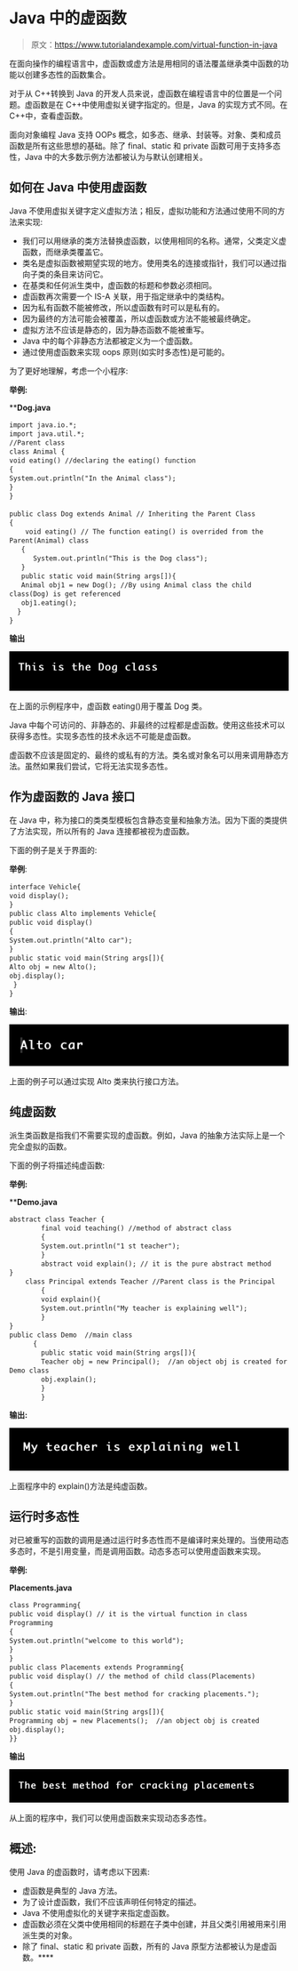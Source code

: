 # Java 中的虚函数

> 原文：<https://www.tutorialandexample.com/virtual-function-in-java>

在面向操作的编程语言中，虚函数或虚方法是用相同的语法覆盖继承类中函数的功能以创建多态性的函数集合。

对于从 C++转换到 Java 的开发人员来说，虚函数在编程语言中的位置是一个问题。虚函数是在 C++中使用虚拟关键字指定的。但是，Java 的实现方式不同。在 C++中，查看虚函数。

面向对象编程 Java 支持 OOPs 概念，如多态、继承、封装等。对象、类和成员函数是所有这些思想的基础。除了 final、static 和 private 函数可用于支持多态性，Java 中的大多数示例方法都被认为与默认创建相关。

## 如何在 Java 中使用虚函数

Java 不使用虚拟关键字定义虚拟方法；相反，虚拟功能和方法通过使用不同的方法来实现:

*   我们可以用继承的类方法替换虚函数，以使用相同的名称。通常，父类定义虚函数，而继承类覆盖它。
*   类名是虚拟函数被期望实现的地方。使用类名的连接或指针，我们可以通过指向子类的条目来访问它。
*   在基类和任何派生类中，虚函数的标题和参数必须相同。
*   虚函数再次需要一个 IS-A 关联，用于指定继承中的类结构。
*   因为私有函数不能被修改，所以虚函数有时可以是私有的。
*   因为最终的方法可能会被覆盖，所以虚函数或方法不能被最终确定。
*   虚拟方法不应该是静态的，因为静态函数不能被重写。
*   Java 中的每个非静态方法都被定义为一个虚函数。
*   通过使用虚函数来实现 oops 原则(如实时多态性)是可能的。

为了更好地理解，考虑一个小程序:

**举例:**

 ****Dog.java**

```
import java.io.*;
import java.util.*;
//Parent class  
class Animal {  
void eating() //declaring the eating() function  
{  
System.out.println("In the Animal class");  
}  
}  

public class Dog extends Animal // Inheriting the Parent Class
{  
    void eating() // The function eating() is overrided from the Parent(Animal) class  
   {  
      System.out.println("This is the Dog class");  
   }  
   public static void main(String args[]){  
   Animal obj1 = new Dog(); //By using Animal class the child class(Dog) is get referenced 
   obj1.eating();  
  }  
} 
```

**输出**

![Virtual Function in Java](img/ce2f8af87e3845a7ebe526a65f04f227.png)

在上面的示例程序中，虚函数 eating()用于覆盖 Dog 类。

Java 中每个可访问的、非静态的、非最终的过程都是虚函数。使用这些技术可以获得多态性。实现多态性的技术永远不可能是虚函数。

虚函数不应该是固定的、最终的或私有的方法。类名或对象名可以用来调用静态方法。虽然如果我们尝试，它将无法实现多态性。

## 作为虚函数的 Java 接口

在 Java 中，称为接口的类类型模板包含静态变量和抽象方法。因为下面的类提供了方法实现，所以所有的 Java 连接都被视为虚函数。

下面的例子是关于界面的:

**举例**:

```
interface Vehicle{    
void display();    
}    
public class Alto implements Vehicle{    
public void display()
{
System.out.println("Alto car");
}    
public static void main(String args[]){    
Alto obj = new Alto();    
obj.display();    
 }    
} 
```

**输出**:

![Virtual Function in Java](img/41e235668c714790060308fe591d51d5.png)  

上面的例子可以通过实现 Alto 类来执行接口方法。

## 纯虚函数

派生类函数是指我们不需要实现的虚函数。例如，Java 的抽象方法实际上是一个完全虚拟的函数。

下面的例子将描述纯虚函数:

**举例:**

 ****Demo.java**

```
abstract class Teacher {  
        final void teaching() //method of abstract class
        {  
        System.out.println("1 st teacher");  
        }  
        abstract void explain(); // it is the pure abstract method 
}  
    class Principal extends Teacher //Parent class is the Principal
        {  
        void explain(){  
        System.out.println("My teacher is explaining well");  
        }  
}  
public class Demo  //main class
      {  
        public static void main(String args[]){  
        Teacher obj = new Principal();  //an object obj is created for Demo class
        obj.explain();  
        }  
        } 
```

**输出:**

![Virtual Function in Java](img/408aaf158ec5c0e9246cc76103c1852a.png)  

上面程序中的 explain()方法是纯虚函数。

## 运行时多态性

对已被重写的函数的调用是通过运行时多态性而不是编译时来处理的。当使用动态多态时，不是引用变量，而是调用函数。动态多态可以使用虚函数来实现。

**举例:**

**Placements.java**

```
class Programming{  
public void display() // it is the virtual function in class Programming
{  
System.out.println("welcome to this world");  
}  
}  
public class Placements extends Programming{  
public void display() // the method of child class(Placements)
{  
System.out.println("The best method for cracking placements.");  
}  
public static void main(String args[]){  
Programming obj = new Placements();  //an object obj is created
obj.display();  
}} 
```

**输出**

![Virtual Function in Java](img/5071adf813b2e71a19ee35c8c7024221.png)

从上面的程序中，我们可以使用虚函数来实现动态多态性。

## 概述:

使用 Java 的虚函数时，请考虑以下因素:

*   虚函数是典型的 Java 方法。
*   为了设计虚函数，我们不应该声明任何特定的描述。
*   Java 不使用虚拟化的关键字来指定虚函数。
*   虚函数必须在父类中使用相同的标题在子类中创建，并且父类引用被用来引用派生类的对象。
*   除了 final、static 和 private 函数，所有的 Java 原型方法都被认为是虚函数。****